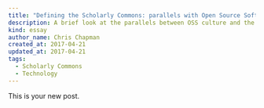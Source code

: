 ```yaml
---
title: "Defining the Scholarly Commons: parallels with Open Source Software"
description: A brief look at the parallels between OSS culture and the Scholarly Commons.
kind: essay
author_name: Chris Chapman
created_at: 2017-04-21
updated_at: 2017-04-21
tags:
  - Scholarly Commons
  - Technology
---
```

This is your new post.
